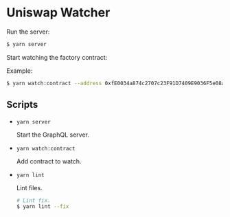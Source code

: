 # Uniswap Watcher

Run the server:

```bash
$ yarn server
```

Start watching the factory contract:

Example:

```bash
$ yarn watch:contract --address 0xfE0034a874c2707c23F91D7409E9036F5e08ac34 --kind factory --startingBlock 100
```

## Scripts

* `yarn server`

  Start the GraphQL server.

* `yarn watch:contract`

  Add contract to watch.

* `yarn lint`

  Lint files.
  
  ```bash
  # Lint fix.
  $ yarn lint --fix
  ```
